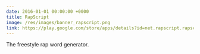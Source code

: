 ```yaml
---
date: 2016-01-01 00:00:00 +0000
title: RapScript
image: /res/images/banner_rapscript.png
link: https://play.google.com/store/apps/details?id=net.rapscript.rapscriptandroid
---
```

The freestyle rap word generator.